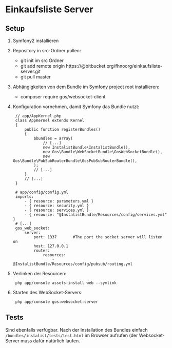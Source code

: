 # Einkaufsliste Server

## Setup
1. Symfony2 installieren
2. Repository in src-Ordner pullen:

   - git init im src Ordner
   - git add remote origin https://<your-nickname>@bitbucket.org/fhnoorg/einkaufsliste-server.git
   - git pull master

3. Abhängigkeiten von dem Bundle im Symfony project root installieren:

   - composer require gos/websocket-client

4. Konfiguration vornehmen, damit Symfony das Bundle nutzt:

        // app/AppKernel.php
        class AppKernel extends Kernel
        {
            public function registerBundles()
            {
                $bundles = array(
                    // [...]
                    new InstalistBundle\InstalistBundle(),
                    new Gos\Bundle\WebSocketBundle\GosWebSocketBundle(),
                    new Gos\Bundle\PubSubRouterBundle\GosPubSubRouterBundle(),
                );
                // [...]
            }
            // [...]
        }

        # app/config/config.yml
        imports:
            - { resource: parameters.yml }
            - { resource: security.yml }
            - { resource: services.yml }
            - { resource: "@InstalistBundle/Resources/config/services.yml" }
        # [...]
        gos_web_socket:
            server:
                port: 1337       #The port the socket server will listen on
                host: 127.0.0.1
                router:
                    resources:
                        - @InstalistBundle/Resources/config/pubsub/routing.yml

5. Verlinken der Resourcen:

        php app/console assets:install web --symlink

6. Starten des WebSocket-Servers:

        php app/console gos:websocket:server

## Tests
Sind ebenfalls verfügbar. Nach der Installation des Bundles einfach `/bundles/instalist/tests/test.html` im Browser aufrufen (der Websocket-Server muss dafür natürlich laufen.